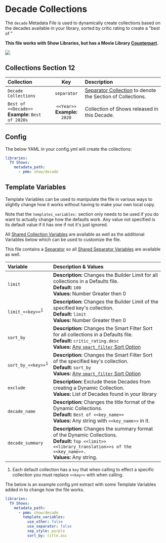 # Decade Collections

The `decade` Metadata File is used to dynamically create collections based on the decades available in your library, sorted by critic rating to create a "best of <decade>"

**This file works with Show Libraries, but has a Movie Library [Counterpart](../movie/decade).**

![](../images/decade.png)

## Collections Section 12

| Collection                                           |                Key                | Description                                                                 |
|:-----------------------------------------------------|:---------------------------------:|:----------------------------------------------------------------------------|
| `Decade Collections`                                 |            `separator`            | [Separator Collection](../separators) to denote the Section of Collections. |
| `Best of <<Decade>>`<br>**Example:** `Best of 2020s` | `<<Year>>`<br>**Example:** `2020` | Collection of Shows released in this Decade.                                |
 
## Config

The below YAML in your config.yml will create the collections:

```yaml
libraries:
  TV Shows:
    metadata_path:
      - pmm: show/decade
```

## Template Variables

Template Variables can be used to manipulate the file in various ways to slightly change how it works without having to make your own local copy.

Note that the `templates_variables:` section only needs to be used if you do want to actually change how the defaults work. Any value not specified is its default value if it has one if not it's just ignored.

All [Shared Collection Variables](../collection_variables) are available as well as the additional Variables below which can be used to customize the file.

This file contains a [Separator](../separators) so all [Shared Separator Variables](../separators.md#shared-separator-variables) are available as well.

| Variable                      | Description & Values                                                                                                                                                                                                       |
|:------------------------------|:---------------------------------------------------------------------------------------------------------------------------------------------------------------------------------------------------------------------------|
| `limit`                       | **Description:** Changes the Builder Limit for all collections in a Defaults file.<br>**Default:** `100`<br>**Values:** Number Greater then 0                                                                              |
| `limit_<<key>>`<sup>1</sup>   | **Description:** Changes the Builder Limit of the specified key's collection.<br>**Default:** `limit`<br>**Values:** Number Greater then 0                                                                                 |
| `sort_by`                     | **Description:** Changes the Smart Filter Sort for all collections in a Defaults file.<br>**Default:** `critic_rating.desc`<br>**Values:** [Any `smart_filter` Sort Option](../../metadata/builders/smart.md#sort-options) |
| `sort_by_<<key>>`<sup>1</sup> | **Description:** Changes the Smart Filter Sort of the specified key's collection.<br>**Default:** `sort_by`<br>**Values:** [Any `smart_filter` Sort Option](../../metadata/builders/smart.md#sort-options)                 |
| `exclude`                     | **Description:** Exclude these Decades from creating a Dynamic Collection.<br>**Values:** List of Decades found in your library                                                                                            |
| `decade_name`                 | **Description:** Changes the title format of the Dynamic Collections.<br>**Default:** `Best of <<key_name>>`<br>**Values:** Any string with `<<key_name>>` in it.                                                          |
| `decade_summary`              | **Description:** Changes the summary format of the Dynamic Collections.<br>**Default:** `Top <<limit>> <<library_translation>>s of the <<key_name>>.`<br>**Values:** Any string.                                           |

1. Each default collection has a `key` that when calling to effect a specific collection you must replace `<<key>>` with when calling.

The below is an example config.yml extract with some Template Variables added in to change how the file works.

```yaml
libraries:
  TV Shows:
    metadata_path:
      - pmm: show/decade
        template_variables:
          use_other: false
          use_separator: false
          sep_style: purple
          sort_by: title.asc
```
